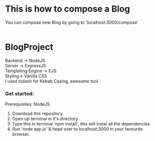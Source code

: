 # This is how to compose a Blog 
You can compose new Blog by going to 'localhost:3000/compose' 
<br>
<br>
# BlogProject
Backend -> NodeJS <br>
Server -> ExpressJS <br>
Templating Engine -> EJS <br>
Styling-> Vanilla CSS <br>
I used lodash for Kebab Casing, awesome tool <br>


### Get started:
Prerequisites: NodeJS
1) Download this repository.
2) Open up terminal in it's directory
3) Type this in terminal 'npm install', this will instal all the dependencies
4) Run 'node app.js' & head over to localhost:3000 in your favourite browser.

